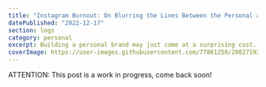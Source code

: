 ```yaml
---
title: "Instagram Burnout: On Blurring the Lines Between the Personal and Online Self"
datePublished: "2022-12-17"
section: logs
category: personal
excerpt: Building a personal brand may just come at a surprising cost.
coverImage: https://user-images.githubusercontent.com/77861258/208271929-cfc03d67-4089-4ad1-91a3-1deb3e30b57d.jpg
---
```

ATTENTION: This post is a work in progress, come back soon!
